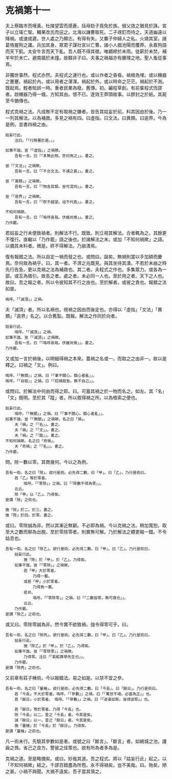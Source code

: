 # 克禍第十一

夫上蔡臨市而嘆黃。杜陵望雲而感蒼。括母劾子竟免於族。俶父效之猶見於誅。宣子以立瑤亡智。輔果改氏而逭之。北海以譏曹取死。二子琢釘而待之。天道幽遠以降禍。或速或遲。世人處之乃顯志。有得有失。又麋子仲婦人之私。火燒其室。諸葛恪腥狗之讖。兵加其身。眾君子謀社宮以亡曹。諸小人戲池陽而覆莽。永嘉狗語而天下飢。太安牛言而天下亂。吾人既不得其徵。唯綢繆於未雨。徙薪於未焚。補羊牢於未亡。避南牆於未撞。故韓非子曰。夫事之禍福亦有腠理之地。聖人蚤從事焉。

非獨世事然。程式亦然。夫程式之運行也。或以作者之昏昏。禍根為埋。或以機器之蹇蹇。禍起於內。或以用者之渾渾。禍起於外。或以時命之茫茫。禍起於不測。既起焉。輕者貽誤一時。重者民業為廢。舊傳。初。編程草創。有前輩程式恆謬者。啟機器乃得一蛾。方知其由。恨不已。遂效王莽頭故事。以膠封之於紙。其屍至今猶傳也。

程式克禍之法。凡成敗不定有取禍之嫌者。皆告其姑妄於前。料其因由於後。乃一一列其解法。以為補救。多見之禍有四。曰虛指。曰文法。曰異類。曰逾界。今為是例。並書四禍之由。

```
姑妄行此。
	注曰。「「行險著於是。」」

如事不諧。豈「「虛指」」之禍歟。
	吾有一言。曰「「本無此物。奈何用之」」。書之。

豈「「文法」」之禍歟。
	吾有一言。曰「「不合文法。不通之甚」」。書之。

豈「「異類」」之禍歟。
	吾有一言。曰「「物各其類。豈可混同」」。書之。
	
豈「「逾界」」之禍歟。
	吾有一言。曰「「祭不越望。俎不代庖」」。書之。

不知何禍歟。
	吾有一言。曰「「嗚呼哀哉。伏維尚飨」」。書之。
乃作罷。
```

若姑妄之行未便致禍者。則解法不行。既致。則立視其解法。合者輒為之。其餘更不復行。直繼以「乃作罷」語之後也。於諸解法之末。或加「不知何禍歟」之語。以備其未料者。微是。終不得解法。乃崩潰焉。

復有報錯之法。所以自定一禍而發之也。或問曰。誕矣。無禍則當以手加額而慶焉。奈何故為禍乎。曰。其一者。不濟之兆既見。與其坐待其潰。不若於未崩之時先行告急。更以克禍之法為補救也。其二者。夫程式之作也。多集眾力。或各為一部。或互為徵引。故告之者。處之者。未必同一人也。至於用之者。天下之人也。故曰。吾之報之者。所以令彼知其不行之由也。至於解者。或彼之責也。報錯之法如是。

```
嗚呼。「「滅頂」」之禍。
```

夫「滅頂」者。所以名禍也。視禍之因由而後定也。亦得以「虛指」「文法」「異類」「逾界」名之。以合舊製。既報。解法之作同於向者。

```
姑妄行此。
	嗚呼。「「滅頂」」之禍。
如事不諧。豈「「滅頂」」之禍歟。
	吾有一言。曰「「嗚呼哀哉。伏維尚飨」」。書之。
乃作罷。
```

又或加一言於禍後。以明細得禍之本來。蓋禍之名或一。而取之之由非一。故以是釋之。曰禍之「文」。例曰。

```
嗚呼。「「無關」」之禍。曰「「事不關心。關心者亂」」。
嗚呼。「「自取」」之禍。曰「「招禍取咎。無不自己」」。
```

或問曰。於解法中何由而得之耶。曰。可蓄其禍之於一物而名之。如左。其「名」「文」既明。至於其「蹤」者。所以敘得禍之所。以為檢索之便也。

```
姑妄行此。
	嗚呼。「「無關」」之禍。曰「「事不關心。關心者亂」」。
如事不諧。豈「「無關」」之禍歟。名之曰「禍」。
	夫「禍」之「「名」」。書之。
	夫「禍」之「「文」」。書之。
	夫「禍」之「「蹤」」。書之。
不知何禍歟。名之曰「奇禍」。
	夫「奇禍」之「「名」」。書之。
乃作罷。
```

問。除一數以零。其商幾何。今以之為例。

```
吾有一術。名之曰「除」。欲行是術。必先得二數。曰「甲」。曰「乙」。乃行是術曰。
	若「乙」等於零者。
		嗚呼。「「零除」」之禍。曰「「除數不得為零」」。
	云云。
	除「甲」以「乙」。乃得矣。
是謂「除」之術也。

施「除」於二。於三。書之。
施「除」於四。於零。書之。
```

或曰。零除誠為非。然以其漸近無窮。不必即為禍。今以克禍之法。稍加寬恕。取至大之數而聊為出脫。至於零除零者。則實無可解。乃於解法之體更報一錯。不令姑息也。

```
吾有一術。名之曰「除乙」。欲行是術。必先得二數。曰「甲」。曰「乙」。乃行是術曰。
	姑妄行此。
		施「除」於「甲」。於「乙」。乃得矣。
	如事不諧。豈「「零除」」之禍歟。
		若「甲」大於零者。
			乃得一載。
		或若「甲」小於零者。
			乃得負一載。
		若非。
			嗚呼。「「零除零」」之禍。曰「「二數皆零。無可救也」」。
		云云。
	乃作罷。
是謂「除乙」之術也。
```

或又曰。零除零誠為非。然今實不欲致禍。強令得零可乎。曰。

```
吾有一術。名之曰「除丙」。欲行是術。必先得二數。曰「甲」。曰「乙」。乃行是術曰。
	姑妄行此。
		施「除乙」於「甲」。於「乙」。乃得矣。
	如事不諧。豈「「零除零」」之禍歟。
		乃得零。注曰「「氣殺算學先生也」」。
	乃作罷。
是謂「除丙」之術也。
```

又前章有莊子棰術。今以報錯法。易之如是。以禁不宜之參。

```
吾有一術。名之曰「量棰」。欲行是術。必先得二數。曰「今長」。曰「餘日」。乃行是術曰。
	若「今長」不大於零者。嗚呼。「「參數」」之禍。曰「「萬世不竭。必當為正」」也。
	若「餘日」小於零者。　嗚呼。「「參數」」之禍。曰「「逝者如斯。豈得逆耶」」也。
	
	若「餘日」等於零者。乃得「今長」也。
	除「今長」以二。昔之「今長」者。今其是矣。
	減「餘日」以一。昔之「餘日」者。今其是矣。
	施「量棰」於「今長」於「餘日」。乃得矣。
是謂「量棰」之術也。
```

凡一術未行。先驗其參數如是者。或號之曰「斷言」。「斷言」者。如繞城之池。護齒之唇。省己之良方。警彼之佳策也。欲有所為者多為是。

克禍之道。至是略備矣。或曰。妙哉其道。吾之程式。將以「姑妄行此」起之。以「不知何禍歟」結之。千謬百錯盡為所苞。永不得禍矣。豈不美哉。曰。殆矣。陋之甚。小禍不與聞。大禍不遠矣。吾子當其慎之。
